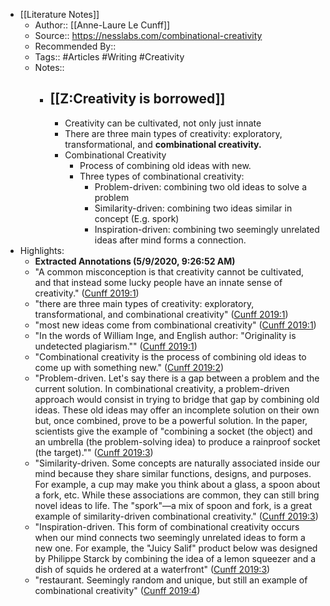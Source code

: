 - [[Literature Notes]]
    - Author:: [[Anne-Laure Le Cunff]]
    - Source:: https://nesslabs.com/combinational-creativity
    - Recommended By:: 
    - Tags:: #Articles #Writing #Creativity
    - Notes::
        - ## [[Z:Creativity is borrowed]]
            - Creativity can be cultivated, not only just innate
            - There are three main types of creativity: exploratory, transformational, and **combinational creativity.**
            - Combinational Creativity
                - Process of combining old ideas with new.
                - Three types of combinational creativity:
                    - Problem-driven: combining two old ideas to solve a problem
                    - Similarity-driven: combining two ideas similar in concept (E.g. spork)
                    - Inspiration-driven: combining two seemingly unrelated ideas after mind forms a connection.
- Highlights:
    - **Extracted Annotations (5/9/2020, 9:26:52 AM)**
    - "A common misconception is that creativity cannot be cultivated, and that instead some lucky people have an innate sense of creativity." ([Cunff 2019:1](zotero://open-pdf/library/items/ASE4U7MA?page=1))
    - "there are three main types of creativity: exploratory, transformational, and combinational creativity" ([Cunff 2019:1](zotero://open-pdf/library/items/ASE4U7MA?page=1))
    - "most new ideas come from combinational creativity" ([Cunff 2019:1](zotero://open-pdf/library/items/ASE4U7MA?page=1))
    - "In the words of William Inge, and English author: "Originality is undetected plagiarism."" ([Cunff 2019:1](zotero://open-pdf/library/items/ASE4U7MA?page=1))
    - "Combinational creativity is the process of combining old ideas to come up with something new." ([Cunff 2019:2](zotero://open-pdf/library/items/ASE4U7MA?page=2))
    - "Problem-driven. Let's say there is a gap between a problem and the current solution. In combinational creativity, a problem-driven approach would consist in trying to bridge that gap by combining old ideas. These old ideas may offer an incomplete solution on their own but, once combined, prove to be a powerful solution. In the paper, scientists give the example of "combining a socket (the object) and an umbrella (the problem-solving idea) to produce a rainproof socket (the target)."" ([Cunff 2019:3](zotero://open-pdf/library/items/ASE4U7MA?page=3))
    - "Similarity-driven. Some concepts are naturally associated inside our mind because they share similar functions, designs, and purposes. For example, a cup may make you think about a glass, a spoon about a fork, etc. While these associations are common, they can still bring novel ideas to life. The "spork"—a mix of spoon and fork, is a great example of similarity-driven combinational creativity." ([Cunff 2019:3](zotero://open-pdf/library/items/ASE4U7MA?page=3))
    - "Inspiration-driven. This form of combinational creativity occurs when our mind connects two seemingly unrelated ideas to form a new one. For example, the "Juicy Salif" product below was designed by Philippe Starck by combining the idea of a lemon squeezer and a dish of squids he ordered at a waterfront" ([Cunff 2019:3](zotero://open-pdf/library/items/ASE4U7MA?page=3))
    - "restaurant. Seemingly random and unique, but still an example of combinational creativity" ([Cunff 2019:4](zotero://open-pdf/library/items/ASE4U7MA?page=4))

